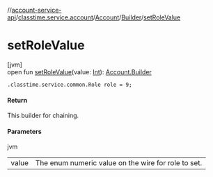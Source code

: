 //[account-service-api](../../../../index.md)/[classtime.service.account](../../index.md)/[Account](../index.md)/[Builder](index.md)/[setRoleValue](set-role-value.md)

# setRoleValue

[jvm]\
open fun [setRoleValue](set-role-value.md)(value: [Int](https://kotlinlang.org/api/latest/jvm/stdlib/kotlin/-int/index.html)): [Account.Builder](index.md)

`.classtime.service.common.Role role = 9;`

#### Return

This builder for chaining.

#### Parameters

jvm

| | |
|---|---|
| value | The enum numeric value on the wire for role to set. |
